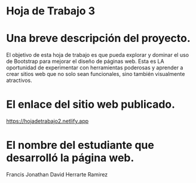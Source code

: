 # Hoja de Trabajo 3
# Una breve descripción del proyecto. 
El objetivo de esta hoja de trabajo es que pueda explorar y dominar el uso de Bootstrap para mejorar el diseño de  páginas web. Esta es LA oportunidad de experimentar con herramientas poderosas y aprender a crear sitios web que no solo sean funcionales, sino también visualmente atractivos.



# El enlace del sitio web publicado.
https://hojadetrabajo2.netlify.app
# El nombre del estudiante que desarrolló la página web.
Francis Jonathan David Herrarte Ramirez
